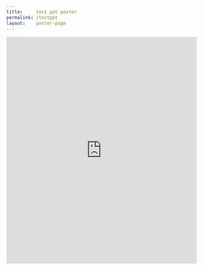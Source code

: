 ```yaml
---
title:     test ppt poster
permalink: /testppt
layout:    poster-page
---
```


<iframe src='https://view.officeapps.live.com/op/embed.aspx?src=[https://bytemal.github.io/bytemal-2020/submissions/files/Test.pptx]' width='100%' height='600px' frameborder='0'>
